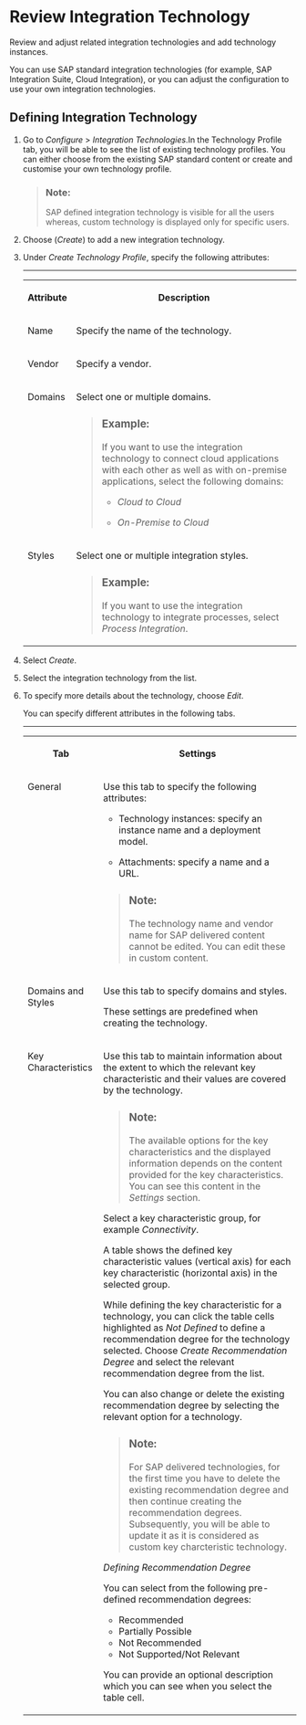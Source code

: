 <!-- loio47439ac3bb134d809291dbd52aca7657 -->

# Review Integration Technology

Review and adjust related integration technologies and add technology instances.

You can use SAP standard integration technologies \(for example, SAP Integration Suite, Cloud Integration\), or you can adjust the configuration to use your own integration technologies.



<a name="loio47439ac3bb134d809291dbd52aca7657__section_syc_zkc_nsb"/>

## Defining Integration Technology

1.  Go to *Configure* \> *Integration Technologies*.In the Technology Profile tab, you will be able to see the list of existing technology profiles. You can either choose from the existing SAP standard content or create and customise your own technology profile.

    > ### Note:  
    > SAP defined integration technology is visible for all the users whereas, custom technology is displayed only for specific users.

2.  Choose \(*Create*\) to add a new integration technology.

3.  Under *Create Technology Profile*, specify the following attributes:

    ****


    <table>
    <tr>
    <th valign="top">

    Attribute


    
    </th>
    <th valign="top">

    Description


    
    </th>
    </tr>
    <tr>
    <td valign="top">
    
    Name


    
    </td>
    <td valign="top">
    
    Specify the name of the technology.


    
    </td>
    </tr>
    <tr>
    <td valign="top">
    
    Vendor


    
    </td>
    <td valign="top">
    
    Specify a vendor.


    
    </td>
    </tr>
    <tr>
    <td valign="top">
    
    Domains


    
    </td>
    <td valign="top">
    
    Select one or multiple domains.

    > ### Example:  
    > If you want to use the integration technology to connect cloud applications with each other as well as with on-premise applications, select the following domains:
    > 
    > -   *Cloud to Cloud*
    > 
    > -   *On-Premise to Cloud*


    
    </td>
    </tr>
    <tr>
    <td valign="top">
    
    Styles


    
    </td>
    <td valign="top">
    
    Select one or multiple integration styles.

    > ### Example:  
    > If you want to use the integration technology to integrate processes, select *Process Integration*.


    
    </td>
    </tr>
    </table>
    
4.  Select *Create*.

5.  Select the integration technology from the list.

6.  To specify more details about the technology, choose *Edit*.

    You can specify different attributes in the following tabs.

    ****


    <table>
    <tr>
    <th valign="top">

    Tab


    
    </th>
    <th valign="top">

    Settings


    
    </th>
    </tr>
    <tr>
    <td valign="top">
    
    General


    
    </td>
    <td valign="top">
    
    Use this tab to specify the following attributes:

    -   Technology instances: specify an instance name and a deployment model.

    -   Attachments: specify a name and a URL.


    > ### Note:  
    > The technology name and vendor name for SAP delivered content cannot be edited. You can edit these in custom content.


    
    </td>
    </tr>
    <tr>
    <td valign="top">
    
    Domains and Styles


    
    </td>
    <td valign="top">
    
    Use this tab to specify domains and styles.

    These settings are predefined when creating the technology.


    
    </td>
    </tr>
    <tr>
    <td valign="top">
    
    Key Characteristics


    
    </td>
    <td valign="top">
    
    Use this tab to maintain information about the extent to which the relevant key characteristic and their values are covered by the technology.

    > ### Note:  
    > The available options for the key characteristics and the displayed information depends on the content provided for the key characteristics. You can see this content in the *Settings* section.

    Select a key characteristic group, for example *Connectivity*.

    A table shows the defined key characteristic values \(vertical axis\) for each key characteristic \(horizontal axis\) in the selected group.

    While defining the key characteristic for a technology, you can click the table cells highlighted as *Not Defined* to define a recommendation degree for the technology selected. Choose *Create Recommendation Degree* and select the relevant recommendation degree from the list.

    You can also change or delete the existing recommendation degree by selecting the relevant option for a technology.

    > ### Note:  
    > For SAP delivered technologies, for the first time you have to delete the existing recommendation degree and then continue creating the recommendation degrees. Subsequently, you will be able to update it as it is considered as custom key charcteristic technology.

    *Defining Recommendation Degree*

    You can select from the following pre-defined recommendation degrees:

    -   Recommended
    -   Partially Possible
    -   Not Recommended
    -   Not Supported/Not Relevant

    You can provide an optional description which you can see when you select the table cell.


    
    </td>
    </tr>
    </table>
    


